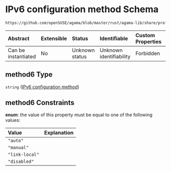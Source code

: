 # IPv6 configuration method Schema

```txt
https://github.com/openSUSE/agama/blob/master/rust/agama-lib/share/profile.schema.json#/properties/network/properties/connections/items/properties/method6
```



| Abstract            | Extensible | Status         | Identifiable            | Custom Properties | Additional Properties | Access Restrictions | Defined In                                                          |
| :------------------ | :--------- | :------------- | :---------------------- | :---------------- | :-------------------- | :------------------ | :------------------------------------------------------------------ |
| Can be instantiated | No         | Unknown status | Unknown identifiability | Forbidden         | Allowed               | none                | [profile.schema.json\*](profile.schema.json "open original schema") |

## method6 Type

`string` ([IPv6 configuration method](profile-properties-network-settings-properties-network-connections-to-be-defined-items-properties-ipv6-configuration-method.md))

## method6 Constraints

**enum**: the value of this property must be equal to one of the following values:

| Value          | Explanation |
| :------------- | :---------- |
| `"auto"`       |             |
| `"manual"`     |             |
| `"link-local"` |             |
| `"disabled"`   |             |
